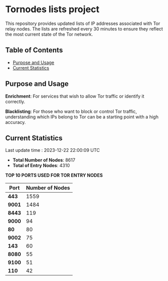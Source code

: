 # Tornodes lists project

This repository provides updated lists of IP addresses associated with Tor relay nodes. The lists are refreshed every 30 minutes to ensure they reflect the most current state of the Tor network.

## Table of Contents

- [Purpose and Usage](#purpose-and-usage)
- [Current Statistics](#current-statistics)


## Purpose and Usage

**Enrichment**: For services that wish to allow Tor traffic or identify it correctly.

**Blacklisting**: For those who want to block or control Tor traffic, understanding which IPs belong to Tor can be a starting point with a high accuracy.

## Current Statistics

Last update time : 2023-12-22 22:00:09 UTC

- **Total Number of Nodes**: 8617
- **Total of Entry Nodes**: 4310

**TOP 10 PORTS USED FOR TOR ENTRY NODES**

| **Port** | **Number of Nodes** |
|------|-----------------|
| **443**   | 1559  |
| **9001**   | 1484  |
| **8443**   | 119  |
| **9000**   | 94  |
| **80**   | 80  |
| **9002**   | 75  |
| **143**   | 60  |
| **8080**   | 55  |
| **9100**   | 51  |
| **110**   | 42  |

